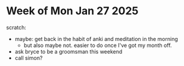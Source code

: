# Week of Mon Jan 27 2025

scratch:
- maybe: get back in the habit of anki and meditation in the morning
  - but also maybe not. easier to do once I've got my month off. 
- ask bryce to be a groomsman this weekend
- call simon? 

